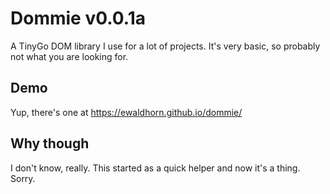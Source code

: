 # Dommie v0.0.1a
A TinyGo DOM library I use for a lot of projects. It's very basic, so probably
not what you are looking for.

## Demo
Yup, there's one at <https://ewaldhorn.github.io/dommie/>

## Why though
I don't know, really. This started as a quick helper and now it's a thing. Sorry.
